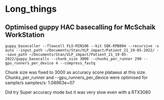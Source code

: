# Long_things
## Optimised guppy HAC basecalling for McSchaik WorkStation
```
guppy_basecaller --flowcell FLO-MIN106 --kit SQK-RPB004 --recursive -x auto --input_path ~/Documents/Stan/VLP_impact/Patient_21_19-05-2022/ --save_path ~/Documents/Stan/VLP_impact/Patient_21_19-05-2022/guppy_basecalls --chunk_size 3000 --chunks_per_runner 290 --gpu_runners_per_device 4 --compress_fastq
```
Chunk size was fixed to 3000 as accuracy score plataeus at this size. Chunks_per_runner and --gpu_runners_per_device were optimised for sample/s
samples/s: 1.08963e+07

Did try Super accuracy mode but it was very slow even with a RTX3080
